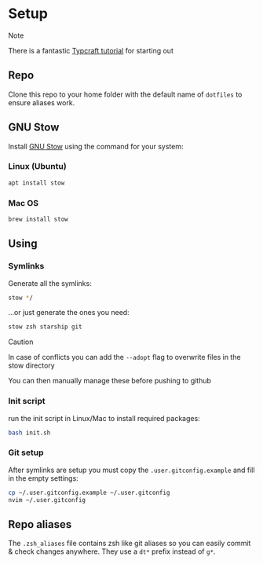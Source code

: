 # Setup

> [!NOTE]
> There is a fantastic [Typcraft tutorial](https://typecraft.dev/tutorial/never-lose-your-configs-again) for starting out

## Repo

Clone this repo to your home folder with the default name of `dotfiles` to ensure aliases work.

## GNU Stow

Install [GNU Stow](https://www.gnu.org/software/stow/manual/stow.html) using the command for your system:

### Linux (Ubuntu)

```zsh
apt install stow
```

### Mac OS

```zsh
brew install stow
```

## Using

### Symlinks

Generate all the symlinks:

```zsh
stow */
```

...or just generate the ones you need:

```zsh
stow zsh starship git
```

> [!CAUTION]
> In case of conflicts you can add the `--adopt` flag
> to overwrite files in the stow directory
>
> You can then manually manage these before pushing to github

### Init script

run the init script in Linux/Mac to install required packages:

```bash
bash init.sh
```

### Git setup

After symlinks are setup you must copy the `.user.gitconfig.example` and fill in the empty settings:

```bash
cp ~/.user.gitconfig.example ~/.user.gitconfig
nvim ~/.user.gitconfig
```

## Repo aliases

The `.zsh_aliases` file contains zsh like git aliases so you can easily commit & check changes anywhere. They use a `dt*` prefix instead of `g*`.
